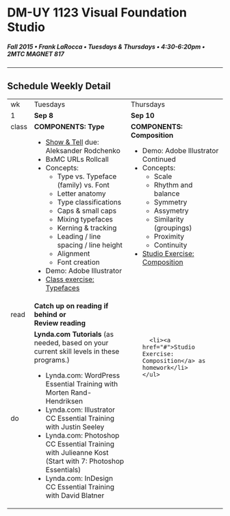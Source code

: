 # DM-UY 1123 Visual Foundation Studio
##### Fall 2015 • Frank LaRocca • Tuesdays & Thursdays • 4:30-6:20pm • 2MTC MAGNET 817 
---
## Schedule Weekly Detail

<table>
<tr>
<td>wk</td>
<td>Tuesdays</td>
<td>Thursdays</td>
</tr>
<tr>
  <td valign="top">1</td>
  <td valign="top" width="48%"><strong>Sep 8</strong></td>
  <td valign="top" width="48%"><strong>Sep 10</strong></td>
</tr>

<!-- class -->
<tr>
<td valign="top">class</td>
<td valign="top">
  <strong>COMPONENTS: Type</strong><br>
  <ul>
    <li><a href="../projects/dm1123_vfs_show_and_tells.md">Show &amp; Tell</a> due: Aleksander Rodchenko</li>
    <li>BxMC URLs Rollcall</li>
    <li>Concepts:
      <ul>
        <li>Type vs. Typeface (family) vs. Font</li>
        <li>Letter anatomy</li>
        <li>Type classifications</li>
        <li>Caps &amp; small caps</li>
        <li>Mixing typefaces</li>
        <li>Kerning &amp; tracking</li>
        <li>Leading / line spacing / line height</li>
        <li>Alignment</li>
        <li>Font creation</li>
      </ul>
    </li>
    <li>Demo: Adobe Illustrator</li>
    <li><a href="../class_exercises/dm1123_class_exercise_typefaces.md" target="_blank">Class exercise: Typefaces</a></li>
  </ul>
</td>
<td valign="top">
  <strong>COMPONENTS: Composition</strong><br>
  <ul>
    <li>Demo: Adobe Illustrator Continued</li>
    <li>Concepts:
      <ul>
        <li>Scale</li>
        <li>Rhythm and balance</li>
        <li>Symmetry</li>
        <li>Assymetry</li>
        <li>Similarity (groupings)</li>
        <li>Proximity</li>
        <li>Continuity</li>
      </ul>
    </li>
    <li><a href="#">Studio Exercise: Composition</a></li>
  </ul>

</td>
</tr>

<!-- reading -->
<tr>
  <td>read</td>
  <td valign="top"><strong>Catch up on reading if behind or<br>Review reading</strong></td>
  <td valign="top"></td>
</tr>

<!-- do -->
<tr>
  <td>do</td>
  <td valign="top"><strong>Lynda.com Tutorials</strong> (as needed, based on your current skill levels in these programs.)
    <ul>
      <li>Lynda.com: WordPress Essential Training with Morten Rand-Hendriksen</li>
      <li>Lynda.com: Illustrator CC Essential Training with Justin Seeley</li>
      <li>Lynda.com: Photoshop CC Essential Training with Julieanne Kost (Start with 7: Photoshop Essentials)</li>
      <li>Lynda.com: InDesign CC Essential Training with David Blatner</li>
    </ul>
  </td>
  <td valign="top">
    <ul>
   
      <li><a href="#">Studio Exercise: Composition</a> as homework</li>
    </ul>
  </td>
</tr>
</table>








